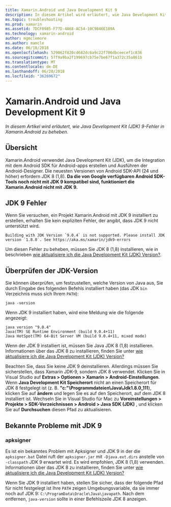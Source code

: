 ```yaml
---
title: Xamarin.Android und Java Development Kit 9
description: In diesem Artikel wird erläutert, wie Java Development Kit (JDK) 9-Fehler in Xamarin.Android zu beheben.
ms.topic: troubleshooting
ms.prod: xamarin
ms.assetid: 7DCF0985-F77D-4A68-AC54-10C9846E189A
ms.technology: xamarin-android
author: mgmclemore
ms.author: mamcle
ms.date: 06/18/2018
ms.openlocfilehash: 529062f820cd682dc6a9c22f706dbceecef1c836
ms.sourcegitcommit: 57f9a9ba2f199697cb75e7be67f1a372c35a861b
ms.translationtype: MT
ms.contentlocale: de-DE
ms.lasthandoff: 06/20/2018
ms.locfileid: "36269672"
---
```

# <a name="xamarinandroid-and-java-development-kit-9"></a>Xamarin.Android und Java Development Kit 9

_In diesem Artikel wird erläutert, wie Java Development Kit (JDK) 9-Fehler in Xamarin.Android zu beheben._


## <a name="overview"></a>Übersicht

Xamarin.Android verwendet Java Development Kit (JDK), um die Integration mit dem Android SDK für Android-apps erstellen und Ausführen der Android-Designer. Die neuesten Versionen von Android SDK-API (24 und höher) erfordern JDK 8 (1,8). **Da die von Google verfügbaren Android SDK-Tools noch nicht mit JDK 9 kompatibel sind, funktioniert die Xamarin.Android nicht mit JDK 9.**

## <a name="jdk-9-errors"></a>JDK 9 Fehler

Wenn Sie versuchen, ein Projekt Xamarin.Android mit JDK 9 installiert zu erstellen, erhalten Sie kein expliziten Fehler, der angibt, dass JDK 9 nicht unterstützt wird.

```shell
Building with JDK Version `9.0.4` is not supported. Please install JDK version `1.8.0`. See https://aka.ms/xamarin/jdk9-errors  
```

Um diesen Fehler zu beheben, müssen Sie JDK 8 (1,8) installieren, wie in beschrieben [wie aktualisiere ich die Java Development Kit (JDK) Version?](~/android/troubleshooting/questions/update-jdk.md).


## <a name="checking-the-jdk-version"></a>Überprüfen der JDK-Version

Sie können überprüfen, um festzustellen, welche Version von Java aus, Sie durch Eingabe des folgenden Befehls installiert haben (das JDK `bin` Verzeichnis muss sich Ihrem `PATH`):

```shell
java -version
```

Wenn JDK 9 installiert haben, wird eine Meldung wie die folgende angezeigt:

```shell
java version "9.0.4"
Java(TM) SE Runtime Environment (build 9.0.4+11)
Java HotSpot(TM) 64-Bit Server VM (build 9.0.4+11, mixed mode)
```

Wenn der JDK 9 installiert ist, müssen Sie Java JDK 8 (1,8) installieren. Informationen über das JDK 8 zu installieren, finden Sie unter [wie aktualisiere ich die Java Development Kit (JDK) Version?](~/android/troubleshooting/questions/update-jdk.md)

Beachten Sie, dass Sie keine JDK 9 deinstallieren. Allerdings müssen Sie sicherstellen, dass Xamarin JDK-9, sondern JDK 8 verwendet. Klicken Sie in Visual Studio auf **Extras > Optionen > Xamarin > Android-Einstellungen**. Wenn **Java Development Kit Speicherort** nicht an einen Speicherort für JDK 8 festgelegt ist (z. B. **"c:"\\Programmdateien\\Java\\Jdk1.8.0_111**), klicken Sie auf **ändern**  und legen Sie es auf den Speicherort, auf dem JDK 8 installiert ist. Wechseln Sie in Visual Studio für Mac zu **Voreinstellungen > Projekte > SDK-Verzeichnissen > Android > Java SDK (JDK)** , und klicken Sie auf **Durchsuchen** diesen Pfad zu aktualisieren.

## <a name="known-issues-with-jdk-9"></a>Bekannte Probleme mit JDK 9

### <a name="apksigner"></a>apksigner

Es ist ein bekanntes Problem mit Apksigner und JDK 9 in der die `apksigner.bat` Datei ruft der `apksigner.jar` mit `-Djava.ext.dirs` anstelle von `-classpath` JDK 9 erwartet wird. Es wird empfohlen, JDK 8 (1,8) verwenden. Informationen über das JDK 8 zu installieren, finden Sie unter [wie aktualisiere ich die Java Development Kit (JDK) Version?](~/android/troubleshooting/questions/update-jdk.md)

Wenn Sie JDK 9 installiert haben, stellen Sie sicher, dass der folgende Pfad für nicht festgelegt ist Ihre `PATH` zeigen Umgebungsvariable, da sie immer noch auf JDK 9: `C:\ProgramData\Oracle\Java\javapath`. Nach dem entfernen, `java-version` sollte in einer Befehlszeile JDK 8 anzeigen.
